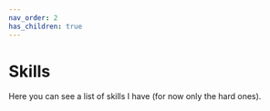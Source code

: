 ```yaml
---
nav_order: 2
has_children: true
---
```


# Skills

Here you can see a list of skills I have (for now only the hard ones).